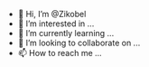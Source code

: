 - 👋 Hi, I’m @Zikobel
- 👀 I’m interested in ...
- 🌱 I’m currently learning ...
- 💞️ I’m looking to collaborate on ...
- 📫 How to reach me ...

<!---
Zikobel/Zikobel is a ✨ special ✨ repository because its `README.md` (this file) appears on your GitHub profile.
You can click the Preview link to take a look at your changes.
--->
